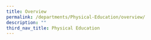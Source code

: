 ```yaml
---
title: Overview
permalink: /departments/Physical-Education/overview/
description: ""
third_nav_title: Physical Education
---
```

